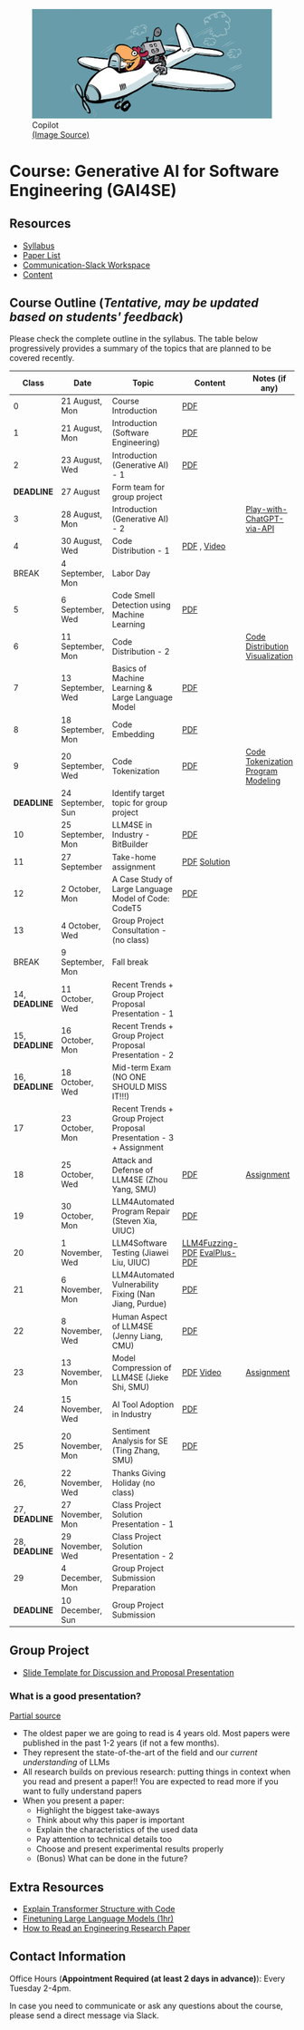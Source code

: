 <figure>
  <img src="imgs/copilot.jpeg" alt="gai4se"/>
  <figcaption>Copilot</figcaption>
  <a href="https://practical365.com/microsoft-365-copilot-costs">(Image Source)</a>
</figure>

# Course: Generative AI for Software Engineering (GAI4SE) 

## Resources

- [Syllabus](https://docs.google.com/document/d/1-bDJAtiA26GAc3YKosVtoSWG8nNJSx-T/edit?usp=sharing&ouid=100772203897969013988&rtpof=true&sd=true)
- [Paper List](https://github.com/gai4se/LLM4SE.git)
- [Communication-Slack Workspace](https://join.slack.com/t/gai4se/shared_invite/zt-21wvrgkyo-YDxaQj7WJyMVq2e7f9XsZg)
- [Content](https://github.com/gai4se/GAI4SE-Course)

## Course Outline (*Tentative, may be updated based on students' feedback*)

Please check the complete outline in the syllabus. The table below progressively provides a summary of the topics that are planned to be covered recently.


| Class | Date         | Topic                               | Content | Notes (if any) | Recommended Reading |
| ----- | ------------ | ----------------------------------- | ----- | -------------------------- | -------------------------- | 
| 0   |      21 August, Mon        |      Course Introduction        |   [PDF](https://drive.google.com/file/d/1Ye4xZP2g9gt-kVYtPuj-kdFP0uWraRha/view?usp=sharing)    |                            |                           |
| 1     | 21 August, Mon    | Introduction (Software Engineering) |  [PDF](https://drive.google.com/file/d/1eQw8ZAUDFtt7oxBrcR-Os8Rk-uWUGsIX/view?usp=sharing)     |                            |                          |
| 2     | 23 August, Wed    | Introduction (Generative AI) - 1        |  [PDF](https://drive.google.com/file/d/1M07WQTJIm32Ss-mytBbCh97KFBVqhv-N/view?usp=sharing)     |                            |                          |
| **DEADLINE**     | 27 August    |  Form team for group project     |       |            |
| 3     | 28 August, Mon    |  Introduction (Generative AI) - 2     |       |       [Play-with-ChatGPT-via-API](exercise/play-with-chatgpt-via-api)                     |                          |
| 4     | 30 August, Wed    | Code Distribution - 1                 |  [PDF](https://drive.google.com/file/d/1JTlPGCoQ_z8EeGRH-XUkPSDj453XBbv5/view?usp=sharing)  , [Video](https://drive.google.com/file/d/1GoAncbqdbxFGAFovB9Tk8k8sjp5Q5tFV/view?usp=sharing)  |                      |                          |
|  BREAK    |  4 September, Mon    |     Labor Day              |       |                           |                          |
| 5     | 6 September, Wed     |     Code Smell Detection using Machine Learning               |  [PDF](https://drive.google.com/file/d/1zILhIKpPxsKDDHHqELDqFUmeTlk5M7XE/view?usp=sharing)    |                           |                          |
| 6     | 11 September, Mon     |   Code Distribution - 2                 |   |     [Code Distribution Visualization](https://colab.research.google.com/drive/10T6PsiSYmLAv4JMaBqUNwT5__LkqKB3p?usp=sharing)                      |                          |
| 7     |  13 September, Wed    |   Basics of Machine Learning & Large Language Model                 |   [PDF](https://drive.google.com/file/d/1wV5BUJkxK419vjG3Ls4FhPkXGVSfq886/view?usp=sharing)    |                           |                          |
| 8     |  18 September, Mon    |   Code Embedding                 |  [PDF](https://drive.google.com/file/d/1i8nO7Uhb-s8E8YW-Hhny3nO6Rx6BXHfU/view?usp=sharing)     |                           |                          |
| 9     |  20 September, Wed    |     Code Tokenization               |  [PDF](https://drive.google.com/file/d/186g1gkqg8PesNg2l7qVGs1XPW-5FS0Px/view?usp=sharing)     |         [Code Tokenization](https://colab.research.google.com/drive/1weLETrzEuRSUbNCObA1DTqWIOmWgQbWe?usp=sharing)  [Program Modeling](https://drive.google.com/file/d/1uaC9SAdioU6AkNCpUlY6QvFK-rWvnpUD/view?usp=sharing)                |                          |
| **DEADLINE**     | 24 September, Sun    |  Identify target topic for group project     |       |            |                          |
| 10     |  25 September, Mon    |    LLM4SE in Industry - BitBuilder                |  [PDF](https://drive.google.com/file/d/1lU9hvIMK9IeudRpvq076YuepWxj0XCgf/view?usp=sharing)     |                           |                          |
|  11    |  27 September    |    Take-home assignment     |  [PDF](https://drive.google.com/file/d/1KAxn6X90x4cb1Zct9RxDjjQkrfMkqxyc/view?usp=sharing) [Solution](https://drive.google.com/file/d/1lUlzLpK-ayCb9vsTa2n4sQ_rjpLo_rQn/view?usp=sharing)    |                           |                          |
|  12    |  2 October, Mon    |    A Case Study of Large Language Model of Code: CodeT5               |  [PDF](https://docs.google.com/presentation/d/e/2PACX-1vQb6JXk2MXMJHeQ8pPj1CShOrZQmmSoPCs9J9eCAStQegbgvzdG0Q328Kw0UkLDSCqx-ji441ecyFgM/pub?start=false&loop=false&delayms=3000)     |                           |                          |
|  13    |  4 October, Wed    |   Group Project Consultation - (no class)                 |       |                           |                          |
| BREAK     |  9 September, Mon    |     Fall break               |       |                           |
|  14, **DEADLINE**    |  11 October, Wed    |  Recent Trends + Group Project Proposal Presentation - 1                |       |                           |                          |
|  15, **DEADLINE**    |  16 October, Mon    |  Recent Trends + Group Project Proposal Presentation - 2                 |       |                           |                          |
|  16, **DEADLINE**    |  18 October, Wed    |   Mid-term Exam (NO ONE SHOULD MISS IT!!!)                 |       |                           |                          |
|  17    |  23 October, Mon    |   Recent Trends + Group Project Proposal Presentation - 3 + Assignment                 |       |                           |                          |
|  18    |  25 October, Wed    |   Attack and Defense of LLM4SE (Zhou Yang, SMU)                 |  [PDF](https://drive.google.com/file/d/1oFHRvomuzBmd9PckafVFF6tZXHpnZay_/view?usp=sharing)     |       [Assignment](https://drive.google.com/file/d/1oF3ce9KyU6LV3cMU8aYZ6_DSCpGwsosa/view?usp=sharing)                    |                          |
|  19    |  30 October, Mon    |    LLM4Automated Program Repair (Steven Xia, UIUC)               |  [PDF](https://drive.google.com/file/d/1o63CIKpFTXcby0XTduWZZmZnIB9fKhqK/view?usp=sharing)     |                           |                          |
|  20    |  1 November, Wed    |   LLM4Software Testing (Jiawei Liu, UIUC)                |  [LLM4Fuzzing-PDF](https://drive.google.com/file/d/1o02Cd7ppYeL_rsZmds6yHmJmxdM2c5nq/view?usp=sharing)   [EvalPlus-PDF](https://drive.google.com/file/d/1nvR_jveVQdJHMicchufWaATEXkVj_ntY/view?usp=sharing)     |                        |                          |
|  21    |  6 November, Mon    |  LLM4Automated Vulnerability Fixing   (Nan Jiang, Purdue)               |  [PDF](https://drive.google.com/file/d/1oHlcihNoPrikD8HM2OD1vQgUo28wL-pv/view?usp=sharing)     |                           |                          |
|  22    |  8 November, Wed    |    Human Aspect of LLM4SE  (Jenny Liang, CMU)              |  [PDF](https://drive.google.com/file/d/1oGRo-JzqaIQ7i7Kc5qUHgahiLEeFVh5N/view?usp=sharing)     |                           |                          |
|  23    |  13 November, Mon    |   Model Compression of LLM4SE (Jieke Shi, SMU)                 |  [PDF](https://drive.google.com/file/d/1oM7rb_wuVcf_xjriFPZyAAhLQbsGba7q/view?usp=sharing)  [Video](https://drive.google.com/drive/folders/1m3fT1IaUD-5skzSv1tUgMN0DWmbtdqXX?usp=sharing)   |      [Assignment](https://drive.google.com/file/d/1BmbfKYsM2Ey-jmm-Mb_CA51GmJSTXuNn/view?usp=sharing)                     |                          |
|  24    |  15 November, Wed    |    AI Tool Adoption in Industry                |  [PDF](https://drive.google.com/file/d/1EfBtZ9hVFRUlK03R-5iIzq5fZXVnyV1L/view?usp=sharing)    |                           |                          |
|  25    |  20 November, Mon    |    Sentiment Analysis for SE (Ting Zhang, SMU)                |   [PDF](https://drive.google.com/file/d/1ohS_o29kt6T4ESSTDUrNalVBMDg7tNIW/view?usp=sharing)     |                           |                          |
|  26,     |  22 November, Wed    |   Thanks Giving Holiday (no class)                |       |                           |                          |
|  27, **DEADLINE**    |  27 November, Mon    |   Class Project Solution Presentation - 1                 |       |                           |                          |
|  28, **DEADLINE**    |  29 November, Wed    |    Class Project Solution Presentation - 2               |       |                           |                          |
|  29    |  4 December, Mon    |     Group Project Submission Preparation               |       |                           |                          |
|  **DEADLINE**   |  10 December, Sun    |     Group Project Submission               |       |                           |                          |


## Group Project

- [Slide Template for Discussion and Proposal Presentation](https://docs.google.com/presentation/d/1sT_tjErpoc7Hx1mPJL90LJhx-Wz5jBi1UirqS7nGxFw/edit?usp=sharing)

### What is a good presentation? 

[Partial source](https://www.cs.princeton.edu/courses/archive/fall22/cos597G/)

  - The oldest paper we are going to read is 4 years old. Most papers were published in the past 1-2 years (if not a few months).
  - They represent the state-of-the-art of the field and our _current understanding_ of LLMs
  - All research builds on previous research: putting things in context when you read and present a paper!! You are expected to read more if you want to fully understand papers
  - When you present a paper:
    - Highlight the biggest take-aways
    - Think about why this paper is important
    - Explain the characteristics of the used data
    - Pay attention to technical details too
    - Choose and present experimental results properly
    - (Bonus) What can be done in the future?

## Extra Resources

- [Explain Transformer Structure with Code](http://nlp.seas.harvard.edu/annotated-transformer)
- [Finetuning Large Language Models (1hr)](https://www.deeplearning.ai/short-courses/finetuning-large-language-models/)
- [How to Read an Engineering Research Paper](https://cseweb.ucsd.edu//~wgg/CSE210/howtoread.html)

## Contact Information

Office Hours (**Appointment Required (at least 2 days in advance)**): Every Tuesday 2-4pm.

In case you need to communicate or ask any questions about the course, please send a direct message via Slack.
